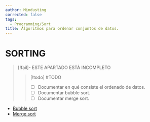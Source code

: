 ```yaml
---
author: Mindusting
corrected: false
tags:
  - Programming/Sort
title: Algoritmos para ordenar conjuntos de datos.
---
```


# SORTING

> [!fail]- ESTE APARTADO ESTÁ INCOMPLETO
> > [!todo] #TODO
> > - [ ] Documentar en qué consiste el ordenado de datos.
> > - [ ] Documentar bubble sort.
> > - [ ] Documentar merge sort.

- [Bubble sort](sort_bubble.md)
- [Merge sort](sort_merge.md)